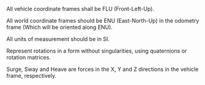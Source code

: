 All vehicle coordinate frames shall be FLU (Front-Left-Up).

All world coordinate frames should be ENU (East-North-Up) in the odometry frame (Which will be oriented along ENU).

All units of measurement should be in SI.

Represent rotations in a form without singularities, using quaternions or rotation matrices.

Surge, Sway and Heave are forces in the X, Y and Z directions in the vehicle frame, respectively.



